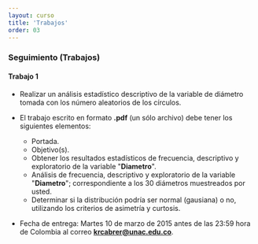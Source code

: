 ```yaml
---
layout: curso
title: 'Trabajos'
order: 03
---
```


### Seguimiento (Trabajos)
    
#### Trabajo 1
- Realizar un análisis estadístico descriptivo de la variable
 de diámetro tomada con los número aleatorios de los círculos.
 
- El trabajo escrito en formato **.pdf** (un sólo archivo) debe tener los siguientes elementos:

  * Portada.
  * Objetivo(s).
  * Obtener los resultados estadísticos de frecuencia, descriptivo y exploratorio de
    la variable "**Diametro**".
  * Análisis de frecuencia, descriptivo y exploratorio de la variable "**Diametro**"; 
    correspondiente a los 30 diámetros muestreados por usted.
  * Determinar si la distribución podría ser normal (gausiana) o no, utilizando los criterios
    de asimetría y curtosis.
  
- Fecha de entrega: Martes 10 de marzo de 2015 antes de las 23:59 hora de
  Colombia al correo **krcabrer@unac.edu.co**.
  
  
